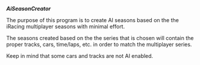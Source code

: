 ***AiSeasonCreator***

The purpose of this program is to create AI seasons based on the the iRacing multiplayer seasons with minimal effort.

The seasons created based on the the series that is chosen will contain the proper tracks, cars, time/laps, etc. in 
order to match the multiplayer series.

Keep in mind that some cars and tracks are not AI enabled.
